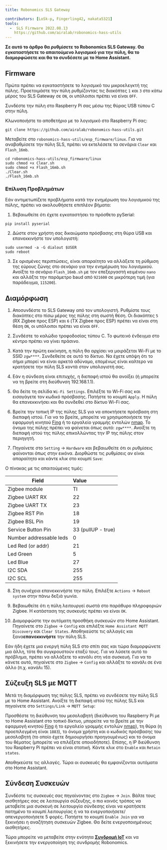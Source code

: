```yaml
---
title: Robonomics SLS Gateway

contributors: [LoSk-p, Fingerling42, nakata5321]
tools:
  -  SLS Firmware 2022.08.13
    https://github.com/airalab/robonomics-hass-utils
---
```


**Σε αυτό το άρθρο θα ρυθμίσετε το Robonomics SLS Gateway. Θα εγκαταστήσετε το απαιτούμενο λογισμικό για την πύλη, θα το διαμορφώσετε και θα το συνδέσετε με το Home Assistant.**

<robo-wiki-picture src="home-assistant/sls_gateway.png" />

## Firmware

Πρώτα πρέπει να εγκαταστήσετε το λογισμικό του μικροελεγκτή της πύλης. Προετοιμάστε την πύλη ρυθμίζοντας τις διακόπτες `1` και `3` στο κάτω μέρος του SLS Gateway σε `ON`, οι υπόλοιποι πρέπει να είναι `OFF`.

<robo-wiki-picture src="home-assistant/sls-gateway-13.gif" />

Συνδέστε την πύλη στο Raspberry Pi σας μέσω της θύρας USB τύπου C στην πύλη.

<robo-wiki-picture src="home-assistant/sls-rpi.gif" />

Κλωνοποιήστε το αποθετήριο με το λογισμικό στο Raspberry Pi σας:

<code-helper additionalLine="rasppi_username@rasppi_hostname">

```shell
git clone https://github.com/airalab/robonomics-hass-utils.git
```

</code-helper>

Μεταβείτε στο `robonomics-hass-utils/esp_firmware/linux`. Για να αναβαθμίσετε την πύλη SLS, πρέπει να εκτελέσετε τα σενάρια `Clear` και `Flash_16mb`.

<code-helper additionalLine="rasppi_username@rasppi_hostname">

```shell
cd robonomics-hass-utils/esp_firmware/linux
sudo chmod +x Clear.sh
sudo chmod +x Flash_16mb.sh
./Clear.sh
./Flash_16mb.sh
```

</code-helper>

### Επίλυση Προβλημάτων

Εάν αντιμετωπίζετε προβλήματα κατά την ενημέρωση του λογισμικού της πύλης, πρέπει να ακολουθήσετε επιπλέον βήματα:

1. Βεβαιωθείτε ότι έχετε εγκαταστήσει το πρόσθετο pySerial:

<code-helper additionalLine="rasppi_username@rasppi_hostname">

```shell
pip install pyserial
```
</code-helper>

2. Δώστε στον χρήστη σας δικαιώματα πρόσβασης στη θύρα USB και επανεκκινήστε τον υπολογιστή:

<code-helper additionalLine="rasppi_username@rasppi_hostname">

```shell
sudo usermod -a -G dialout $USER
sudo reboot
```
</code-helper>

3. Σε ορισμένες περιπτώσεις, είναι απαραίτητο να αλλάξετε τη ρύθμιση της εύρους ζώνης στο σενάριο για την ενημέρωση του λογισμικού. Ανοίξτε το σενάριο `Flash_16mb.sh` με τον επεξεργαστή κειμένου `nano` και αλλάξτε την παράμετρο baud από `921600` σε μικρότερη τιμή (για παράδειγμα, `115200`).

## Διαμόρφωση

1. Αποσυνδέστε το SLS Gateway από τον υπολογιστή. Ρυθμίστε τους διακόπτες στο πίσω μέρος της πύλης στη σωστή θέση. Οι διακόπτες `5` (RX Zigbee προς ESP) και `6` (TX Zigbee προς ESP) πρέπει να είναι στη θέση `ON`, οι υπόλοιποι πρέπει να είναι `OFF`. 

<robo-wiki-picture src="home-assistant/sls-gateway-56.gif" />

2. Συνδέστε το καλώδιο τροφοδοσίας τύπου C. Το φωτεινό ένδειγμα στο κέντρο πρέπει να γίνει πράσινο.

<robo-wiki-picture src="home-assistant/sls-gateway-connect.gif" />

3. Κατά την πρώτη εκκίνηση, η πύλη θα αρχίσει να μοιράζεται Wi-Fi με το SSID `zgw****`. Συνδεθείτε σε αυτό το δίκτυο. Να έχετε υπόψη ότι το σήμα μπορεί να είναι αρκετά αδύναμο, επομένως είναι καλτερο να κρατήσετε την πύλη SLS κοντά στον υπολογιστή σας. 

<robo-wiki-picture src="home-assistant/sls-gateway-wifi.gif" />

4. Εάν η σύνδεση είναι επιτυχής, η διεπαφή ιστού θα ανοίξει (ή μπορείτε να τη βρείτε στη διεύθυνση 192.168.1.1). 

5. Θα δείτε τη σελίδα `Wi-Fi Settings`. Επιλέξτε το Wi-Fi σας και εισαγάγετε τον κωδικό πρόσβασης. Πατήστε το κουμπί `Apply`. Η πύλη θα επανεκκινήσει και θα συνδεθεί στο δίκτυο Wi-Fi σας. 

<robo-wiki-video autoplay loop controls :videos="[{src: 'QmSht6roENzrV6oqsQ1a5gp6GVCz54EDZdPAP8XVh9SCwH', type:'mp4'}]" />

6. Βρείτε την τοπική IP της πύλης SLS για να αποκτήσετε πρόσβαση στη διεπαφή ιστού. Για να το βρείτε, μπορείτε να χρησιμοποιήσετε την εφαρμογή κινητού [Fing](https://www.fing.com/products) ή το εργαλείο γραμμής εντολών [nmap](https://vitux.com/find-devices-connected-to-your-network-with-nmap/). Το όνομα της πύλης πρέπει να φαίνεται όπως αυτό: `zgw****`. Ανοίξτε τη διεπαφή ιστού της πύλης επικολλώντας την IP της πύλης στον περιηγητή.

7. Πηγαίνετε στο `Setting` -> `Hardware` και βεβαιωθείτε ότι οι ρυθμίσεις φαίνονται όπως στην εικόνα. Διορθώστε τις ρυθμίσεις αν είναι απαραίτητο και κάντε κλικ στο κουμπί `Save`:

<robo-wiki-video autoplay loop controls :videos="[{src: 'QmeSksMxU9xkvvK7f81WDAYULiMFokK7P7KDVYEjv2MHjn', type:'mp4'}]" />

Ο πίνακας με τις απαιτούμενες τιμές:

| Field                    | Value              |
|--------------------------|:-------------------|
| Zigbee module            | TI                 |
| Zigbee UART RX           | 22                 |
| Zigbee UART TX           | 23                 |
| Zigbee RST Pin           | 18                 |
| Zigbee BSL Pin           | 19                 |
| Service Button Pin       | 33 (pullUP - true) |
| Number addressable leds  | 0                  |
| Led Red (or addr)        | 21                 |
| Led Green                | 5                  |
| Led Blue                 | 27                 |
| I2C SDA                  | 255                |
| I2C SCL                  | 255                |

8. Στη συνέχεια επανεκκινήστε την πύλη. Επιλέξτε  `Actions` -> `Reboot system` στην πάνω δεξιά γωνία.

9. Βεβαιωθείτε ότι η πύλη λειτουργεί σωστά στο παράθυρο πληροφοριών Zigbee. Η κατάσταση της συσκευής πρέπει να είναι `OK`.

10. Διαμορφώστε την αυτόματη προσθήκη συσκευών στο Home Assistant. Πηγαίνετε στο  `Zigbee` -> `Config` και επιλέξτε `Home Assistant MQTT Discovery` και `Clear States`. Αποθηκεύστε τις αλλαγές και ξανα**επανεκκινήστε** την πύλη SLS.

<robo-wiki-note type="warning">

Εάν ήδη έχετε μια ενεργή πύλη SLS στο σπίτι σας και τώρα διαμορφώνετε μια άλλη, τότε θα συγκρουστούν εταξύ τους. Για να λύσετε αυτό το πρόβλημα, πρέπει να αλλάξετε το κανάλι στη νέα συσκευή. Για να το κάνετε αυτό, πηγαίνετε στο `Zigbee` -> `Config`  και αλλάξτε το κανάλι σε ένα άλλο (π.χ. κανάλι 15).

</robo-wiki-note>

<robo-wiki-video autoplay loop controls :videos="[{src: 'QmVZMB1xQeB6ZLfSR6aUrN6cRSF296s8CMJt7E2jBJ5MjZ', type:'mp4'}]" />

## Σύζευξη SLS με MQTT

Μετά τη διαμόρφωση της πύλης SLS, πρέπει να συνδέσετε την πύλη SLS με το Home Assistant. Ανοίξτε τη διεπαφή ιστού της πύλης SLS και πηγαίνετε στο `Settings/Link` -> `MQTT Setup`:


Προσθέστε τη διεύθυνση του μεσολαβητή (διεύθυνση του Raspberry Pi με το Home Assistant στο τοπικό δίκτυο, μπορείτε να το βρείτε με την εφαρμογή κινητού [Fing](https://www.fing.com/products) ή το εργαλείο γραμμής εντολών [nmap](https://vitux.com/find-devices-connected-to-your-network-with-nmap/)), τη θύρα (η προεπιλεγμένη είναι `1883`), το όνομα χρήστη και ο κωδικός πρόσβασης του μεσολαβητή (το οποίο έχετε δημιουργήσει προηγουμένως) και το όνομα του θέματος (μπορείτε να επιλέξετε οποιοδήποτε). Επίσης, η IP διεύθυνση του Raspberry Pi πρέπει να είναι στατική. Κάντε κλικ στο  `Enable` και `Retain states`.

<robo-wiki-video autoplay loop controls :videos="[{src: 'QmdNKDqwwy87VQEDDVsX5kpaDQm9wKKPEJUNJnhnjx6e5y', type:'mp4'}]" />

Αποθηκεύστε τις αλλαγές. Τώρα οι συσκευές θα εμφανίζονται αυτόματα στο Home Assistant.

## Σύνδεση Συσκευών

Συνδέστε τις συσκευές σας πηγαίνοντας στο `Zigbee` -> `Join`. Βάλτε τους αισθητήρες σας σε λειτουργία σύζευξης, ο πιο κοινός τρόπος να μεταβείτε μια συσκευή σε λειτουργία σύνδεσης είναι να κρατήσετε πατημένο το κουμπί λειτουργίας ή να τα ενεργοποιήσετε/απενεργοποιήσετε 5 φορές. Πατήστε το κουμπί `Enable Join` για να ξεκινήσει η αναζήτηση συσκευών Zigbee. Θα δείτε ενεργοποιημένους αισθητήρες.

<robo-wiki-picture src="home-assistant/switch-device.gif" />

<robo-wiki-video autoplay loop controls :videos="[{src: 'Qmdq3PBNY88QbYYqakwSLG2vn3mVUom3w3wsSWfTd1pzJA', type:'mp4'}]" />


Τώρα μπορείτε να μεταβείτε στην ενότητα [**Συνδρομή IoT**](/docs/sub-activate) και να ξεκινήσετε την ενεργοποίηση της συνδρομής Robonomics.
